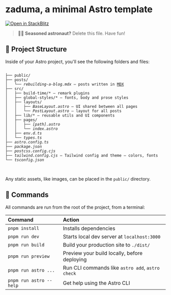 # zaduma, a minimal Astro template

[![Open in StackBlitz](https://developer.stackblitz.com/img/open_in_stackblitz.svg)](https://stackblitz.com/github/withastro/astro/tree/latest/examples/minimal)

> 🧑‍🚀 **Seasoned astronaut?** Delete this file. Have fun!

## 🚀 Project Structure

Inside of your Astro project, you'll see the following folders and files:

<pre>
<code>
├── public/
├── posts/
│   └── <i>rebuilding-a-blog.mdx</i> — posts written in <a href="https://mdxjs.com/">MDX</a>
├── src/
│   ├── build-time/* — remark plugins
│   ├── global-styles/* — fonts, body and prose styles
│   ├── layouts/
│   │   ├── <i>BaseLayout.astro</i> — UI shared between all pages
│   │   └── <i>PostLayout.astro</i> — layout for all posts
│   ├── lib/* — reusable utils and UI components
│   ├── pages/
│   │   ├── <i>[path].astro</i>
│   │   └── <i>index.astro</i>
│   ├── <i>env.d.ts</i>
│   └── <i>types.ts</i>
├── <i>astro.config.ts</i>
├── <i>package.json</i>
├── <i>postcss.config.cjs</i>
├── <i>tailwind.config.cjs</i> — Tailwind config and theme — colors, fonts
└── <i>tsconfig.json</i>

</code>
</pre>

Any static assets, like images, can be placed in the `public/` directory.

## 🧞 Commands

All commands are run from the root of the project, from a terminal:

| Command                 | Action                                           |
| :---------------------- | :----------------------------------------------- |
| `pnpm install`          | Installs dependencies                            |
| `pnpm run dev`          | Starts local dev server at `localhost:3000`      |
| `pnpm run build`        | Build your production site to `./dist/`          |
| `pnpm run preview`      | Preview your build locally, before deploying     |
| `pnpm run astro ...`    | Run CLI commands like `astro add`, `astro check` |
| `pnpm run astro --help` | Get help using the Astro CLI                     |
